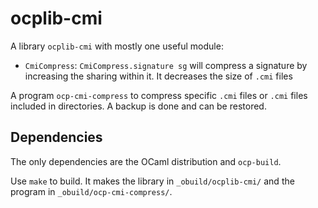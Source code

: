 ocplib-cmi
==========

A library `ocplib-cmi` with mostly one useful module:
* `CmiCompress`: `CmiCompress.signature sg` will compress a signature by
  increasing the sharing within it. It decreases the size of `.cmi` files

A program `ocp-cmi-compress` to compress specific `.cmi` files or
`.cmi` files included in directories. A backup is done and can be
restored.

Dependencies
------------

The only dependencies are the OCaml distribution and `ocp-build`.

Use `make` to build. It makes the library in `_obuild/ocplib-cmi/` and
the program in `_obuild/ocp-cmi-compress/`.



